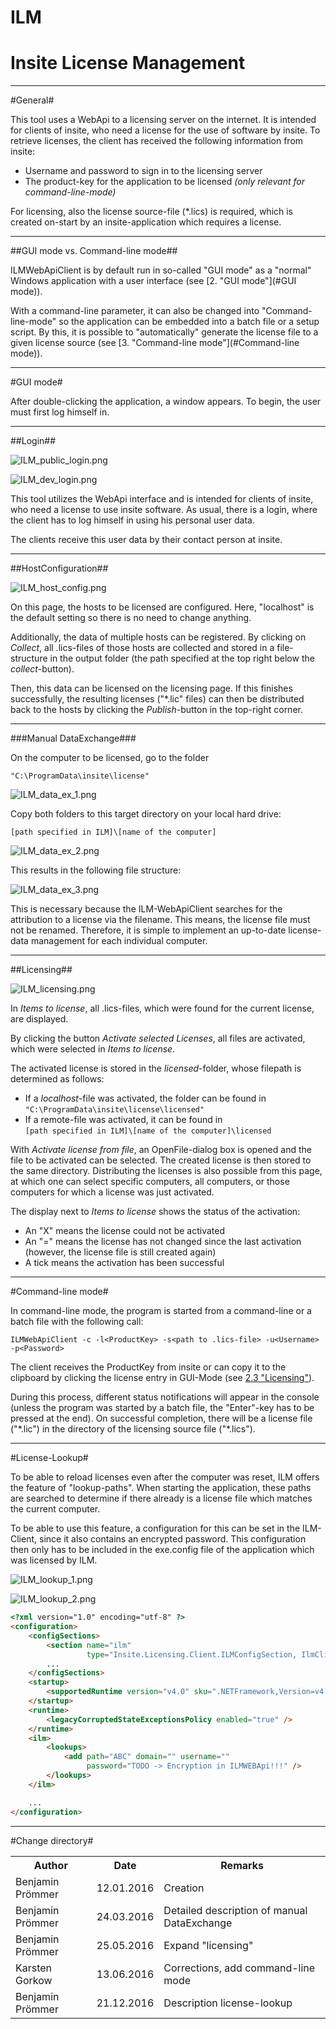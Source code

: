 <h1>ILM</h1>  

<h1>Insite License Management</h1>




---  
#General#

This tool uses a WebApi to a licensing server on the internet. It is intended for clients of insite, who need a license for the use of software by insite. To retrieve licenses, the client has received the following information from insite:

*  Username and password to sign in to the licensing server
*  The product-key for the application to be licensed *(only relevant for command-line-mode)*

For licensing, also the license source-file (&#42;.lics) is required, which is created on-start by an insite-application which requires a license.

---  
##GUI mode vs. Command-line mode##

ILMWebApiClient is by default run in so-called "GUI mode" as a "normal" Windows application with a user interface (see [2. "GUI mode"](#GUI mode)).  

With a command-line parameter, it can also be changed into "Command-line-mode" so the application can be embedded into a batch file or a setup script. By this, it is possible to "automatically" generate the license file to a given license source (see [3. "Command-line mode"](#Command-line mode)).

---  
#GUI mode#

<a name="GUI mode"></a>
After double-clicking the application, a window appears. To begin, the user must first log himself in.

---  
##Login##


![ILM_public_login.png](../images/ILM_public_login.png)


![ILM_dev_login.png](../images/ILM_dev_login.png)
  

This tool utilizes the WebApi interface and is intended for clients of insite, who need a license to use insite software. As usual, there is a login, where the client has to log himself in using his personal user data.  

The clients receive this user data by their contact person at insite.

---  
##HostConfiguration##


![ILM_host_config.png](../images/ILM_host_config.png)
  

On this page, the hosts to be licensed are configured. Here, "localhost" is the default setting so there is no need to change anything.
  

Additionally, the data of multiple hosts can be registered. By clicking on *Collect*, all .lics-files of those hosts are collected and stored in a file-structure in the output folder (the path specified at the top right below the *collect*-button).
  

Then, this data can be licensed on the licensing page. If this finishes successfully, the resulting licenses ("&#42;.lic" files) can then be distributed back to the hosts by clicking the *Publish*-button in the top-right corner.  

---  
###Manual DataExchange###

On the computer to be licensed, go to the folder  

`"C:\ProgramData\insite\license"`


![ILM_data_ex_1.png](../images/ILM_data_ex_1.png)

Copy both folders to this target directory on your local hard drive:  

`[path specified in ILM]\[name of the computer]`


![ILM_data_ex_2.png](../images/ILM_data_ex_2.png)

This results in the following file structure:


![ILM_data_ex_3.png](../images/ILM_data_ex_3.png)

This is necessary because the ILM-WebApiClient searches for the attribution to a license via the filename. This means, the license file must not be renamed. Therefore, it is simple to implement an up-to-date license-data management for each individual computer.

---  
##Licensing##

<a name="licensing"></a>


![ILM_licensing.png](../images/ILM_licensing.png)

In *Items to license*, all .lics-files, which were found for the current license, are displayed.  

By clicking the button *Activate selected Licenses*, all files are activated, which were selected in *Items to license*.  

The activated license is stored in the *licensed*-folder, whose filepath is determined as follows:

*  If a *localhost*-file was activated, the folder can be found in  
	`"C:\ProgramData\insite\license\licensed"`
*  If a remote-file was activated, it can be found in  
	`[path specified in ILM]\[name of the computer]\licensed`

With *Activate license from file*, an OpenFile-dialog box is opened and the file to be activated can be selected. The created license is then stored to the same directory. Distributing the licenses is also possible from this page, at which one can select specific computers, all computers, or those computers for which a license was just activated.  

The display next to *Items to license* shows the status of the activation:

*  An "X" means the license could not be activated
*  An "=" means the license has not changed since the last activation (however, the license file is still created again)
*  A tick means the activation has been successful

---  
#Command-line mode#

<a name="Command-line mode"></a>
In command-line mode, the program is started from a command-line or a batch file with the following call:
  

`ILMWebApiClient -c -l<ProductKey> -s<path to .lics-file> -u<Username> -p<Password>`
  

The client receives the ProductKey from insite or can copy it to the clipboard by clicking the license entry in GUI-Mode (see [2.3 "Licensing"](#licensing)).
  

During this process, different status notifications will appear in the console (unless the program was started by a batch file, the "Enter"-key has to be pressed at the end). On successful completion, there will be a license file ("&#42;.lic") in the directory of the licensing source file ("&#42;.lics").

---  
#License-Lookup#

To be able to reload licenses even after the computer was reset, ILM offers the feature of "lookup-paths". When starting the application, these paths are searched to determine if there already is a license file which matches the current computer.  

To be able to use this feature, a configuration for this can be set in the ILM-Client, since it also contains an encrypted password. This configuration then only has to be included in the exe.config file of the application which was licensed by ILM.
  


![ILM_lookup_1.png](../images/ILM_lookup_1.png)


![ILM_lookup_2.png](../images/ILM_lookup_2.png)

  
```html
<?xml version="1.0" encoding="utf-8" ?>
<configuration>
    <configSections>
        <section name="ilm"
                 type="Insite.Licensing.Client.ILMConfigSection, IlmClient"/>
        ...
    </configSections>
    <startup>
        <supportedRuntime version="v4.0" sku=".NETFramework,Version=v4.5.2" />
    </startup>
    <runtime>
        <legacyCorruptedStateExceptionsPolicy enabled="true" />
    </runtime>
    <ilm>
        <lookups>
            <add path="ABC" domain="" username=""
                 password="TODO -> Encryption in ILMWEBApi!!!" />
        </lookups>
    </ilm>

    ...
</configuration>
```  


---  
#Change directory#

<table><tr><th>Author </th><th> Date </th><th> Remarks</th></tr>
<tr><td>Benjamin Prömmer </td><td> 12.01.2016 </td><td> Creation</td></tr>
<tr><td>Benjamin Prömmer </td><td> 24.03.2016 </td><td> Detailed description of manual DataExchange</td></tr>
<tr><td>Benjamin Prömmer </td><td> 25.05.2016 </td><td> Expand "licensing"</td></tr>
<tr><td>Karsten Gorkow </td><td> 13.06.2016 </td><td> Corrections, add command-line mode</td></tr>
<tr><td>Benjamin Prömmer </td><td> 21.12.2016 </td><td> Description license-lookup</td></tr>
</table>